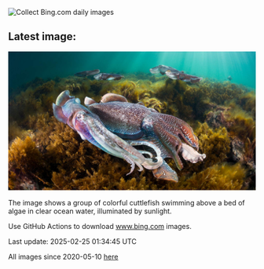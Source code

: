 ![Collect Bing.com daily images](https://github.com/counter2015/bing-daily-images/workflows/Collect%20Bing.com%20daily%20images/badge.svg)
## Latest image:
![](images/GiantCuttlefish.jpg)

The image shows a group of colorful cuttlefish swimming above a bed of algae in clear ocean water, illuminated by sunlight.

Use GitHub Actions to download www.bing.com images.

Last update: 2025-02-25 01:34:45 UTC

All images since 2020-05-10 [here](https://github.com/counter2015/bing-daily-images/tree/master/images)
